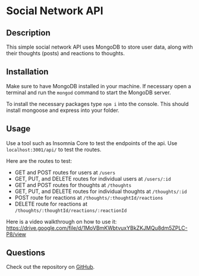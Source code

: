 # Social Network API

## Description

This simple social network API uses MongoDB to store user data, along with their thoughts (posts) and reactions to thoughts.

## Installation

Make sure to have MongoDB installed in your machine. If necessary open a terminal and run the `mongod` command to start the MongoDB server.

To install the necessary packages type `npm i` into the console. This should install mongoose and express into your folder.

## Usage

Use a tool such as Insomnia Core to test the endpoints of the api. Use `localhost:3001/api/` to test the routes.

Here are the routes to test:

-   GET and POST routes for users at `/users`
-   GET, PUT, and DELETE routes for individual users at `/users/:id`
-   GET and POST routes for thoughts at `/thoughts`
-   GET, PUT, and DELETE routes for individual thoughts at `/thoughts/:id`
-   POST route for reactions at `/thoughts/:thoughtId/reactions`
-   DELETE route for reactions at `/thoughts/:thoughtId/reactions/:reactionId`

Here is a video walkthrough on how to use it: https://drive.google.com/file/d/1MoVBmKWbtvuxYBkZKJMQu8dm5ZPLC-P8/view

## Questions

Check out the repository on [GitHub](https://github.com/ariellongoria/social-network).
